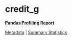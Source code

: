 # credit_g

[**Pandas Profiling Report**](https://epistasislab.github.io/penn-ml-benchmarks/profile/credit_g.html)

[Metadata](metadata.yaml) | [Summary Statistics](summary_stats.csv)

